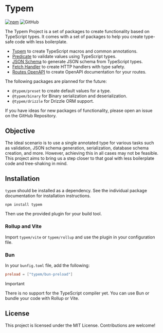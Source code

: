 # Typem

[![npm](https://img.shields.io/npm/v/typem)](https://www.npmjs.com/package/typem)
![GitHub](https://img.shields.io/github/license/weisrc/typem)

The Typem Project is a set of packages to create functionality based on TypeScript types.
It comes with a set of packages to help you create type-safe code with less boilerplate.

- [Typem](https://weisrc.github.io/typem/typem) to create TypeScript macros and common annotations.
- [Predicate](https://weisrc.github.io/typem/predicate) to validate values using TypeScript types.
- [JSON Schema](https://weisrc.github.io/typem/json-schema) to generate JSON schema from TypeScript types.
- [Fetch Handler](https://weisrc.github.io/typem/fetch-handler) to create HTTP handlers with type safety.
- [Routes OpenAPI](https://weisrc.github.io/typem/routes-openapi) to create OpenAPI documentation for your routes.

The following packages are planned for the future:
- `@typem/preset` to create default values for a type.
- `@typem/binary` for Binary serialization and deserialization.
- `@typem/drizzle` for Drizzle ORM support.

 If you have ideas for new packages of functionality, please open an issue on the GitHub Repository.

## Objective

The ideal scenario is to use a single annotated type for various tasks such as validation, JSON schema generation, serialization, database schema creation, and more. However, achieving this in all cases may not be feasible. This project aims to bring us a step closer to that goal with less boilerplate code and tree-shaking in mind.

## Installation

`typem` should be installed as a dependency. See the individual package documentation for installation instructions.

```bash
npm install typem
```

Then use the provided plugin for your build tool.

### Rollup and Vite
Import `typem/vite` or `typem/rollup` and use the plugin in your configuration file.

### Bun
In your `bunfig.toml` file, add the following:
```toml
preload = ["typem/bun-preload"]
```

> [!IMPORTANT]
> There is no support for the TypeScript compiler yet. You can use Bun or bundle your code with Rollup or Vite.

## License
This project is licensed under the MIT License. Contributions are welcome!